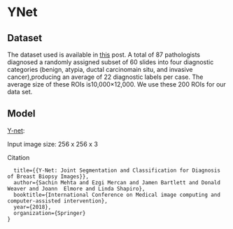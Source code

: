 # YNet
## Dataset 
The dataset used is available in [this](https://www.bcsc-research.org/data/variables/) post.
A total of 87 pathologists diagnosed a randomly assigned subset of 60 slides into four diagnostic categories (benign, atypia, ductal carcinomain situ, and invasive cancer),producing an average of 22 diagnostic labels per case.  The average size of these ROIs is10,000×12,000. We use these 200 ROIs for our data set.

## Model
[Y-net](https://arxiv.org/pdf/1806.01313.pdf): 


Input image size: 256 x 256 x 3


Citation 

``` @inproceedings{mehta2018ynet,
  title={{Y-Net: Joint Segmentation and Classification for Diagnosis of Breast Biopsy Images}},
  author={Sachin Mehta and Ezgi Mercan and Jamen Bartlett and Donald Weaver and Joann  Elmore and Linda Shapiro},
  booktitle={International Conference on Medical image computing and computer-assisted intervention},
  year={2018},
  organization={Springer}
}
```
